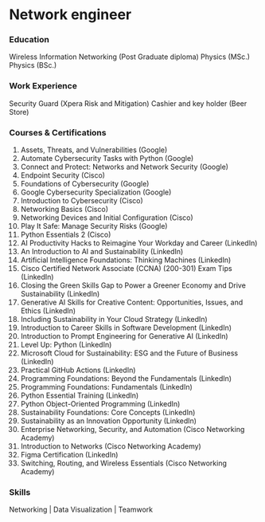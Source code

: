 # Network engineer

### Education
Wireless Information Networking (Post Graduate diploma) 
Physics (MSc.)
Physics (BSc.)

### Work Experience
Security Guard (Xpera Risk and Mitigation)
Cashier and key holder (Beer Store)

### Courses & Certifications
1. Assets, Threats, and Vulnerabilities (Google)
2. Automate Cybersecurity Tasks with Python (Google)
3. Connect and Protect: Networks and Network Security (Google)
4. Endpoint Security (Cisco)
5. Foundations of Cybersecurity (Google)
6. Google Cybersecurity Specialization (Google)
7. Introduction to Cybersecurity (Cisco)
8. Networking Basics (Cisco)
9. Networking Devices and Initial Configuration (Cisco)
10. Play It Safe: Manage Security Risks (Google)
11. Python Essentials 2 (Cisco)
12. AI Productivity Hacks to Reimagine Your Workday and Career (LinkedIn)
13. An Introduction to AI and Sustainability (LinkedIn)
14. Artificial Intelligence Foundations: Thinking Machines (LinkedIn)
15. Cisco Certified Network Associate (CCNA) (200-301) Exam Tips (LinkedIn)
16. Closing the Green Skills Gap to Power a Greener Economy and Drive Sustainability (LinkedIn)
17. Generative AI Skills for Creative Content: Opportunities, Issues, and Ethics (LinkedIn)
18. Including Sustainability in Your Cloud Strategy (LinkedIn)
19. Introduction to Career Skills in Software Development (LinkedIn)
20. Introduction to Prompt Engineering for Generative AI (LinkedIn)
21. Level Up: Python (LinkedIn)
22. Microsoft Cloud for Sustainability: ESG and the Future of Business (LinkedIn)
23. Practical GitHub Actions (LinkedIn)
24. Programming Foundations: Beyond the Fundamentals (LinkedIn)
25. Programming Foundations: Fundamentals (LinkedIn)
26. Python Essential Training (LinkedIn)
27. Python Object-Oriented Programming (LinkedIn)
28. Sustainability Foundations: Core Concepts (LinkedIn)
29. Sustainability as an Innovation Opportunity (LinkedIn)
30. Enterprise Networking, Security, and Automation (Cisco Networking Academy)
31. Introduction to Networks (Cisco Networking Academy)
32. Figma Certification (LinkedIn)
33. Switching, Routing, and Wireless Essentials (Cisco Networking Academy)

### Skills
Networking | Data Visualization | Teamwork
